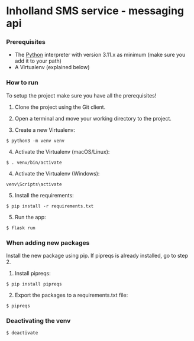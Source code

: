 # Inholland SMS service - messaging api

### Prerequisites
* The <a href="https://www.python.org/">Python</a> interpreter with version 3.11.x as minimum (make sure you add it to your path)
* A Virtualenv (explained below)

### How to run
To setup the project make sure you have all the prerequisites!

1. Clone the project using the Git client.

2. Open a terminal and move your working directory to the project.

3. Create a new Virtualenv:
```
$ python3 -m venv venv
```

4. Activate the Virtualenv (macOS/Linux):
```
$ . venv/bin/activate
```
4. Activate the Virtualenv (Windows):
```
venv\Scripts\activate
```

5. Install the requirements:
```
$ pip install -r requirements.txt
```

5. Run the app:
```
$ flask run
```

### When adding new packages
Install the new package using pip.
If pipreqs is already installed, go to step 2.

1. Install pipreqs:
```
$ pip install pipreqs
```
2. Export the packages to a requirements.txt file:
```
$ pipreqs 
```

### Deactivating the venv
```
$ deactivate
```
